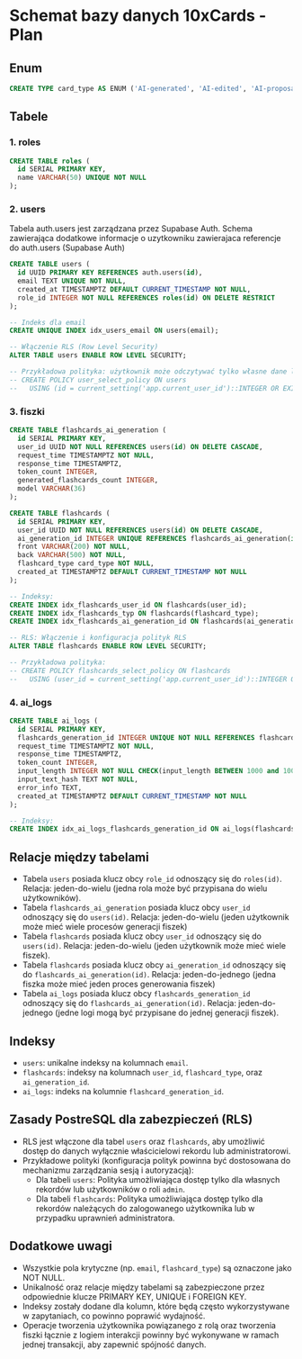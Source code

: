 # Schemat bazy danych 10xCards - Plan

## Enum
```sql
CREATE TYPE card_type AS ENUM ('AI-generated', 'AI-edited', 'AI-proposal' 'manual');
```

## Tabele

### 1. roles
```sql
CREATE TABLE roles (
  id SERIAL PRIMARY KEY,
  name VARCHAR(50) UNIQUE NOT NULL
);
```

### 2. users
Tabela auth.users jest zarządzana przez Supabase Auth.
Schema zawierająca dodatkowe informacje o uzytkowniku zawierajaca referencje do auth.users (Supabase Auth)
```sql
CREATE TABLE users (
  id UUID PRIMARY KEY REFERENCES auth.users(id),
  email TEXT UNIQUE NOT NULL,
  created_at TIMESTAMPTZ DEFAULT CURRENT_TIMESTAMP NOT NULL,
  role_id INTEGER NOT NULL REFERENCES roles(id) ON DELETE RESTRICT
);

-- Indeks dla email
CREATE UNIQUE INDEX idx_users_email ON users(email);

-- Włączenie RLS (Row Level Security)
ALTER TABLE users ENABLE ROW LEVEL SECURITY;

-- Przykładowa polityka: użytkownik może odczytywać tylko własne dane lub administratorzy
-- CREATE POLICY user_select_policy ON users
--   USING (id = current_setting('app.current_user_id')::INTEGER OR EXISTS (SELECT 1 FROM roles WHERE id = role_id AND name = 'admin'));
```

### 3. fiszki
```sql
CREATE TABLE flashcards_ai_generation (
  id SERIAL PRIMARY KEY,
  user_id UUID NOT NULL REFERENCES users(id) ON DELETE CASCADE,
  request_time TIMESTAMPTZ NOT NULL,
  response_time TIMESTAMPTZ,
  token_count INTEGER,
  generated_flashcards_count INTEGER,
  model VARCHAR(36)
);

CREATE TABLE flashcards (
  id SERIAL PRIMARY KEY,
  user_id UUID NOT NULL REFERENCES users(id) ON DELETE CASCADE,
  ai_generation_id INTEGER UNIQUE REFERENCES flashcards_ai_generation(id),
  front VARCHAR(200) NOT NULL,
  back VARCHAR(500) NOT NULL,
  flashcard_type card_type NOT NULL,
  created_at TIMESTAMPTZ DEFAULT CURRENT_TIMESTAMP NOT NULL
);

-- Indeksy:
CREATE INDEX idx_flashcards_user_id ON flashcards(user_id);
CREATE INDEX idx_flashcards_typ ON flashcards(flashcard_type);
CREATE INDEX idx_flashcards_ai_generation_id ON flashcards(ai_generation_id);

-- RLS: Włączenie i konfiguracja polityk RLS
ALTER TABLE flashcards ENABLE ROW LEVEL SECURITY;

-- Przykładowa polityka:
-- CREATE POLICY flashcards_select_policy ON flashcards
--   USING (user_id = current_setting('app.current_user_id')::INTEGER OR EXISTS (SELECT 1 FROM users u JOIN roles r ON u.role_id = r.id WHERE u.id = user_id AND r.name = 'admin'));
```

### 4. ai_logs
```sql
CREATE TABLE ai_logs (
  id SERIAL PRIMARY KEY,
  flashcards_generation_id INTEGER UNIQUE NOT NULL REFERENCES flashcards_ai_generation(id) ON DELETE CASCADE,
  request_time TIMESTAMPTZ NOT NULL,
  response_time TIMESTAMPTZ,
  token_count INTEGER,
  input_length INTEGER NOT NULL CHECK(input_length BETWEEN 1000 and 10000),
  input_text_hash TEXT NOT NULL,
  error_info TEXT,
  created_at TIMESTAMPTZ DEFAULT CURRENT_TIMESTAMP NOT NULL
);

-- Indeksy:
CREATE INDEX idx_ai_logs_flashcards_generation_id ON ai_logs(flashcards_generation_id);
```

## Relacje między tabelami
- Tabela `users` posiada klucz obcy `role_id` odnoszący się do `roles(id)`. Relacja: jeden-do-wielu (jedna rola może być przypisana do wielu użytkowników).
- Tabela `flashcards_ai_generation` posiada klucz obcy `user_id` odnoszący się do `users(id)`. Relacja: jeden-do-wielu (jeden użytkownik może mieć wiele procesów generacji fiszek)
- Tabela `flashcards` posiada klucz obcy `user_id` odnoszący się do `users(id)`. Relacja: jeden-do-wielu (jeden użytkownik może mieć wiele fiszek).
- Tabela `flashcards` posiada klucz obcy `ai_generation_id` odnoszący się do `flashcards_ai_generation(id)`. Relacja: jeden-do-jednego (jedna fiszka może mieć jeden proces generowania fiszek)
- Tabela `ai_logs` posiada klucz obcy `flashcards_generation_id` odnoszący się do `flashcards_ai_generation(id)`. Relacja: jeden-do-jednego (jedne logi mogą być przypisane do jednej generacji fiszek).

## Indeksy
- `users`: unikalne indeksy na kolumnach `email`.
- `flashcards`: indeksy na kolumnach `user_id`, `flashcard_type`, oraz `ai_generation_id`.
- `ai_logs`: indeks na kolumnie `flashcard_generation_id`.

## Zasady PostreSQL dla zabezpieczeń (RLS)
- RLS jest włączone dla tabel `users` oraz `flashcards`, aby umożliwić dostęp do danych wyłącznie właścicielowi rekordu lub administratorowi.
- Przykładowe polityki (konfiguracja polityk powinna być dostosowana do mechanizmu zarządzania sesją i autoryzacją):
  - Dla tabeli `users`: Polityka umożliwiająca dostęp tylko dla własnych rekordów lub użytkowników o roli `admin`.
  - Dla tabeli `flashcards`: Polityka umożliwiająca dostęp tylko dla rekordów należących do zalogowanego użytkownika lub w przypadku uprawnień administratora.

## Dodatkowe uwagi
- Wszystkie pola krytyczne (np. `email`, `flashcard_type`) są oznaczone jako NOT NULL.
- Unikalność oraz relacje między tabelami są zabezpieczone przez odpowiednie klucze PRIMARY KEY, UNIQUE i FOREIGN KEY.
- Indeksy zostały dodane dla kolumn, które będą często wykorzystywane w zapytaniach, co powinno poprawić wydajność.
- Operacje tworzenia użytkownika powiązanego z rolą oraz tworzenia fiszki łącznie z logiem interakcji powinny być wykonywane w ramach jednej transakcji, aby zapewnić spójność danych.
